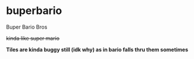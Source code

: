 # buperbario

Buper Bario Bros


~~kinda like super mario~~

**Tiles are kinda buggy still (idk why) as in bario falls thru them sometimes**